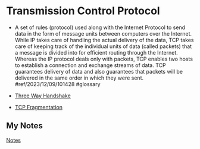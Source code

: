 # Transmission Control Protocol
- A set of rules (protocol) used along with the Internet Protocol to send data in the form of message units between computers over the Internet. While IP takes care of handling the actual delivery of the data, TCP takes care of keeping track of the individual units of data (called packets) that a message is divided into for efficient routing through the Internet. Whereas the IP protocol deals only with packets, TCP enables two hosts to establish a connection and exchange streams of data. TCP guarantees delivery of data and also guarantees that packets will be delivered in the same order in which they were sent. #ref/2023/12/09/101428 #glossary 

- [Three Way Handshake](three-way-handshake.md)
- [TCP Fragmentation](tcp-fragmentation.md)
## My Notes
[Notes](mynotes/transmission-control-protocol-notes.md)
